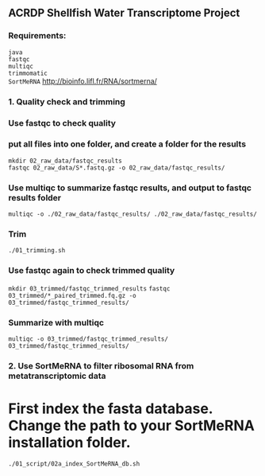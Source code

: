 ## ACRDP Shellfish Water Transcriptome Project ## 

### Requirements:
`java`    
`fastqc`    
`multiqc`    
`trimmomatic`    
`SortMeRNA` http://bioinfo.lifl.fr/RNA/sortmerna/    

### 1. Quality check and trimming
### Use fastqc to check quality
### put all files into one folder, and create a folder for the results
`mkdir 02_raw_data/fastqc_results`    
`fastqc 02_raw_data/S*.fastq.gz -o 02_raw_data/fastqc_results/`    

### Use multiqc to summarize fastqc results, and output to fastqc results folder
`multiqc -o ./02_raw_data/fastqc_results/ ./02_raw_data/fastqc_results/`

### Trim
`./01_trimming.sh`

### Use fastqc again to check trimmed quality
`mkdir 03_trimmed/fastqc_trimmed_results`
`fastqc 03_trimmed/*_paired_trimmed.fq.gz -o 03_trimmed/fastqc_trimmed_results/`


### Summarize with multiqc
`multiqc -o 03_trimmed/fastqc_trimmed_results/ 03_trimmed/fastqc_trimmed_results/`     

### 2. Use SortMeRNA to filter ribosomal RNA from metatranscriptomic data
# First index the fasta database. Change the path to your SortMeRNA installation folder.    
`./01_script/02a_index_SortMeRNA_db.sh`
